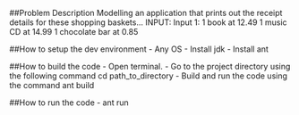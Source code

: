 ##Problem Description
    Modelling an application that prints out the receipt details for these shopping baskets...
    INPUT:
    Input 1:
    1 book at 12.49
    1 music CD at 14.99
    1 chocolate bar at 0.85

##How to setup the dev environment
    - Any OS
    - Install jdk
    - Install ant
    
##How to build the code
    - Open terminal.
    - Go to the project directory using the following command
        cd path_to_directory
    - Build and run the code using the command
        ant build

##How to run the code
    - ant run